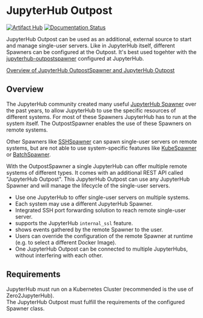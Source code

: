 # JupyterHub Outpost
[![Artifact Hub](https://img.shields.io/endpoint?url=https://artifacthub.io/badge/repository/jupyterhub-outpost)](https://artifacthub.io/packages/search?repo=jupyterhub-outpost)
[![Documentation Status](https://readthedocs.org/projects/jupyterhub-outpostspawner/badge/?version=latest)](https://jupyterhub-outpostspawner.readthedocs.io/en/latest/?badge=latest)

JupyterHub Outpost can be used as an additional, external source to start and manage single-user servers. Like in JupyterHub itself, different Spawners can be configured at the Outpost. It's best used togehter with the [jupyterhub-outpostspawner](https://pypi.org/project/jupyterhub-outpostspawner/) configured at JupyterHub.

[Overview of JupyterHub OutpostSpawner and JupyterHub Outpost](https://jupyterhub-outpostspawner.readthedocs.io/)

## Overview  
  
The JupyterHub community created many useful [JupyterHub Spawner](https://jupyterhub.readthedocs.io/en/latest/reference/spawners.html#examples) over the past years, to allow JupyterHub to use the specific resources of different systems. For most of these Spawners JupyterHub has to run at the system itself. The OutpostSpawner enables the use of these Spawners on remote systems.  

Other Spawners like [SSHSpawner](https://github.com/NERSC/sshspawner) can spawn single-user servers on remote systems, but are not able to use system-specific features like [KubeSpawner](https://github.com/jupyterhub/kubespawner) or [BatchSpawner](https://github.com/jupyterhub/batchspawner).  
  
With the OutpostSpawner a single JupyterHub can offer multiple remote systems of different types. It comes with an additional REST API called "JupyterHub Outpost". This JupyterHub Outpost can use any JupyterHub Spawner and will manage the lifecycle of the single-user servers.  
  
- Use one JupyterHub to offer single-user servers on multiple systems.
- Each system may use a different JupyterHub Spawner.
- Integrated SSH port forwarding solution to reach remote single-user server.
- supports the JupyterHub `internal_ssl` feature.
- shows events gathered by the remote Spawner to the user.
- Users can override the configuration of the remote Spawner at runtime (e.g. to select a different Docker Image).
- One JupyterHub Outpost can be connected to multiple JupyterHubs, without interfering with each other.
  
## Requirements  
  
JupyterHub must run on a Kubernetes Cluster (recommended is the use of Zero2JupyterHub).  
The JupyterHub Outpost must fulfill the requirements of the configured Spawner class. 
